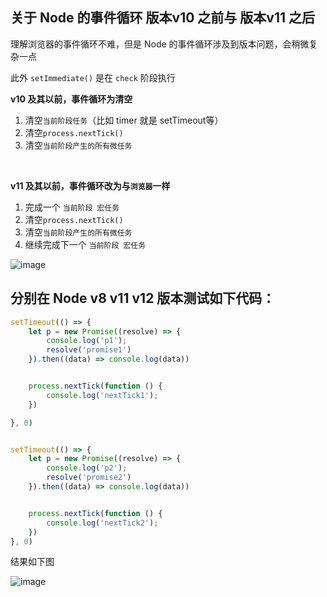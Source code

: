 ## 关于 Node 的事件循环 版本v10 之前与 版本v11 之后

理解浏览器的事件循环不难，但是 Node 的事件循环涉及到版本问题，会稍微复杂一点

此外 `setImmediate()` 是在 `check` 阶段执行

**v10 及其以前，事件循环为清空**
1. 清空`当前阶段任务`（比如 timer 就是 setTimeout等）
2. 清空`process.nextTick()`
3. 清空`当前阶段产生的所有微任务`
<br>


**v11 及其以前，事件循环改为与`浏览器`一样**
1. 完成一个 `当前阶段 宏任务`
2. 清空`process.nextTick()`
3. 清空`当前阶段产生的所有微任务` 
4. 继续完成下一个 `当前阶段 宏任务`

![image](https://user-images.githubusercontent.com/57960778/78074745-daa10480-7368-11ea-98c3-312c25a8c7d5.png)


## 分别在 Node v8 v11 v12 版本测试如下代码：
```js
setTimeout(() => {
    let p = new Promise((resolve) => {
        console.log('p1');
        resolve('promise1')
    }).then((data) => console.log(data))


    process.nextTick(function () {
        console.log('nextTick1');
    })

}, 0)


setTimeout(() => {
    let p = new Promise((resolve) => {
        console.log('p2');
        resolve('promise2')
    }).then((data) => console.log(data))


    process.nextTick(function () {
        console.log('nextTick2');
    })
}, 0)
```

结果如下图

![image](https://user-images.githubusercontent.com/57960778/78074101-b133a900-7367-11ea-879f-87176c6ecbaa.png)